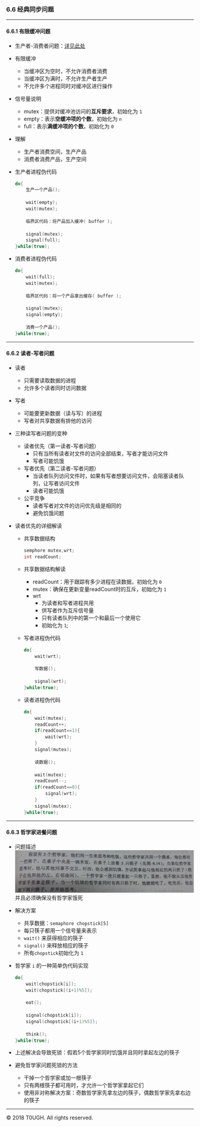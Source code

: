### 6.6 经典同步问题
---
#### 6.6.1 有限缓冲问题

- 生产者-消费者问题：[详见此处](../ch3-进程\4-进程间通信(IPC).md)

- 有限缓冲
    - 当缓冲区为空时，不允许消费者消费
    - 当缓冲区为满时，不允许生产者生产
    - 不允许多个进程同时对缓冲区进行操作

- 信号量说明

    - mutex：提供对缓冲池访问的**互斥要求**，初始化为 `1`
    - empty：表示**空缓冲项的个数**，初始化为 `n`
    - full：表示**满缓冲项的个数**，初始化为 `0`

- 理解
    - 生产者消费空间，生产产品
    - 消费者消费产品，生产空间

- 生产者进程伪代码
    ````C
    do{
        生产一个产品();
        
        wait(empty);
        wait(mutex);

        临界区代码：将产品加入缓冲( buffer );
        
        signal(mutex);
        signal(full);
    }while(true);
    ````

- 消费者进程伪代码
    ````C
    do{
        wait(full);
        wait(mutex);
        
        临界区代码：将一个产品拿出缓存( buffer );
        
        signal(mutex);
        signal(empty);
        
        消费一个产品();
    }while(true);
    ````
---
#### 6.6.2 读者-写者问题

- 读者
    - 只需要读取数据的进程
    - 允许多个读者同时访问数据

- 写者
    - 可能要更新数据（读与写）的进程
    - 写者对共享数据有排他的访问

- 三种读写者问题的变种
    - 读者优先（第一读者-写者问题）
        - 只有当所有读者对文件的访问全部结束，写者才能访问文件
        - 写者可能饥饿
    - 写者优先（第二读者-写者问题）
        - 当读者队列访问文件时，如果有写者想要访问文件，会阻塞读者队列，让写者访问文件
        - 读者可能饥饿
    - 公平竞争
        - 读者写者对文件的访问优先级是相同的
        - 避免饥饿问题

- 读者优先的详细解读

    - 共享数据结构
        ````C
        semphore mutex,wrt;
        int readCount;
        ````
    - 共享数据结构解读
        - readCount：用于跟踪有多少进程在读数据，初始化为 `0`
        - mutex：确保在更新变量readCount时的互斥，初始化为 `1`
        - wrt
            - 为读者和写者进程共用
            - 供写者作为互斥信号量
            - 只有读者队列中的第一个和最后一个使用它
            - 初始化为 `1`;

    - 写者进程伪代码
        ````C
        do{
            wait(wrt);

            写数据();

            signal(wrt);
        }while(true);
        ````
    
    - 读者进程伪代码
        ````C
        do{
            wait(mutex);
            readCount++;
            if(readCount==1){
                wait(wrt);
            }
            signal(mutex);

            读数据();

            wait(mutex);
            readCount--;
            if(readCount==0){
                signal(wrt);
            }
            signal(mutex);
        }while(true);
        ````
---
#### 6.6.3 哲学家进餐问题
- 问题描述
![](resource/哲学家问题.jpg)
    并且必须确保没有哲学家饿死

- 解决方案
    - 共享数据：`semaphore chopstick[5]`
    - 每只筷子都用一个信号量来表示
    - `wait()` 来获得相应的筷子
    - `signal()` 来释放相应的筷子
    - 所有`chopstick`初始化为 `1`
- 哲学家 `i` 的一种简单伪代码实现
    ````C
    do{
        wait(chopstick[i]);
        wait(chopstick[(i+1)%5]);
        
        eat();

        signal(chopstick[i]);
        signal(chopstick[(i+1)%5]);

        think();
    }while(true);
    ````

- 上述解决会导致死锁：假若5个哲学家同时饥饿并且同时拿起左边的筷子

- 避免哲学家问题死锁的方法
    - 干掉一个哲学家或加一根筷子
    - 只有两根筷子都可用时，才允许一个哲学家拿起它们
    - 使用非对称解决方案：奇数哲学家先拿左边的筷子，偶数哲学家先拿右边的筷子
---
&copy; 2018 T0UGH. All rights reserved.